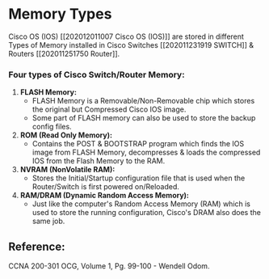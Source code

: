 # Memory Types

Cisco OS \(IOS\) \[\[202012011007 Cisco OS \(IOS\)\]\] are stored in different Types of Memory installed in Cisco Switches \[\[202011231919 SWITCH\]\] & Routers \[\[202011251750 Router\]\].

### Four types of Cisco Switch/Router Memory:

1. **FLASH Memory:**
   * FLASH Memory is a Removable/Non-Removable chip which stores the original but Compressed Cisco IOS image. 
   * Some part of FLASH memory can also be used to store the backup config files.
2. **ROM \(Read Only Memory\):**
   * Contains the POST & BOOTSTRAP program which finds the IOS image from FLASH Memory, decompresses & loads the compressed IOS from the Flash Memory to the RAM.
3. **NVRAM \(NonVolatile RAM\):**
   * Stores the Initial/Startup configuration file that is used when the Router/Switch is first powered on/Reloaded.
4. **RAM/DRAM \(Dynamic Random Access Memory\):**
   * Just like the computer's Random Access Memory \(RAM\) which is used to store the running configuration, Cisco's DRAM also does the same job.

## Reference:

CCNA 200-301 OCG, Volume 1, Pg. 99-100 - Wendell Odom.

